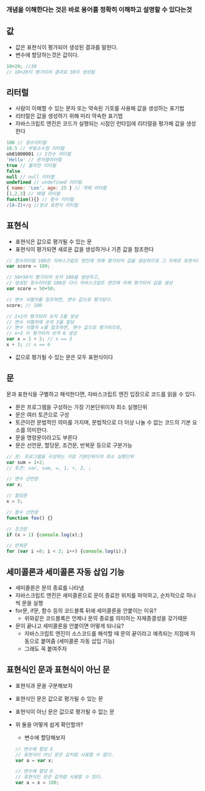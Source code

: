 ### **개념을 이해한다는 것은 바로 용어를 정확히 이해하고 설명할 수 있다는것**

## 값

- 값은 표현식이 평가되어 생성된 결과를 말한다.
- 변수에 할당하는것은 값이다.

```jsx
10+20; //30
// 10+20이 평가되어 결과로 30이 생성됨
```

## 리터럴

- 사람이 이해할 수 있는 문자 또는 약속된 기호를 사용해 값을 생성하는 표기법
- 리터럴은 값을 생성하기 위해 미리 약속한 표기법
- 자바스크립트 엔진은 코드가 실행되는 시점인 런타임에 리터럴을 평가해 값을 생성한다

```jsx
100 // 정수리터럴
10.5 // 부동소수점 리터럴
ob01000001 // 2진수 리터럴
'Hello' // 문자열리터럴
true // 불리언 리터럴
false
null // null 리터럴
undefined // undefined 리터럴
{ name: 'Lee', age: 25 } // 객체 리터럴
[1,2,3] // 배열 리터럴
function(){} // 함수 리터럴
/[A-Z]+/g //정규 표현식 리터럴
```

## 표현식

- 표현식은 값으로 평가될 수 있는 문
- 표현식이 평가되면 새로운 값을 생성하거나 기존 값을 참조한다

```jsx
// 정수리터럴 100은 자바스크립트 엔진에 의해 평가되어 값을 생성하므로 그 자체로 표현식이다
var score = 100;

// 50+50이 평가되어 숫자 100을 생성하고, 
// 생성된 정수리터럴 100은 다시 자바스크립트 엔진에 의해 평가되어 값을 생성
var score = 50+50;

// 변수 식별자를 참조하면, 변수 값으로 평가된다.
score; // 100

// 1+2이 평가되어 숫자 3을 생성
// 변수 식별자에 숫자 3을 할당
// 변수 식별자 x를 참조하면, 변수 값으로 평가되므로,
// x+3 이 평가되어 숫자 6 생성
var x = 1 + 2; // x == 3
x + 3; // x == 6
```

- 값으로 평가될 수 있는 문은 모두 표현식이다

## 문

문과 표현식을 구별하고 해석한다면, 자바스크립트 엔진 입장으로 코드를 읽을 수 있다.

- 문은 프로그램을 구성하는 가장 기본단위이자 최소 실행단위
- 문은 여러 토큰으로 구성
- 토큰이란 문법적인 의미를 가지며, 문법적으로 더 이상 나눌 수 없는 코드의 기본 요소를 의미한다.
- 문을 명령문이라고도 부른다
- 문은 선언문, 할당문, 조건문, 반복문 등으로 구분가능

```jsx
// 문: 프로그램을 구성하는 가장 기본단위이자 최소 실행단위
var sum = 1+2;
// 토큰: var, sum, =, 1, +, 2, ;

// 변수 선언문
var x;

// 할당문
x = 5;

// 함수 선언문
function foo() {}

// 조건문
if (x > 1) {console.log(x);}

// 반복문
for (var i =0; i < 2; i++) {console.log(i);}
```

## 세미콜론과 세미콜론 자동 삽입 기능

- 세미콜론은 문의 종료를 나타냄
- 자바스크립트 엔진은 세미콜론으로 문이 종료한 위치를 파악하고, 순차적으로 하나씩 문을 실행
- for문, if문, 함수 등의 코드블록 뒤에 세미콜론을 안붙이는 이유?
    - 위와같은 코드블록은 언제나 문의 종료를 의미하는 자체종결성을 갖기때문
- 문이 끝나고 세미콜론을 안붙이면 어떻게 되나요?
    - 자바스크립트 엔진이 소스코드를 해석할 때 문의 끝이라고 예측되는 지점에 자동으로 붙여줌 (세미콜론 자동 삽입 기능)
    - 그래도 꼭 붙여주자

## 표현식인 문과 표현식이 아닌 문

- 표현식과 문을 구분해보자
- 표현식인 문은 값으로 평가될 수 있는 문
- 표현식이 아닌 문은 값으로 평가될 수 없는 문
- 위 둘을 어떻게 쉽게 확인할까?
    - 변수에 할당해보자

    ```jsx
    // 변수에 할당 X
    // 표현식이 아닌 문은 값처럼 사용할 수 없다.
    var a = var x;

    // 변수에 할당 O
    // 표현식인 문은 값처럼 사용할 수 있다.
    var a = x = 100;
    ```